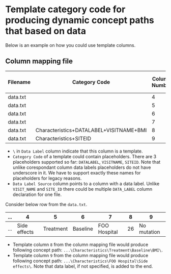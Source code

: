 Template category code for producing dynamic concept paths that based on data
=============================================================================

Below is an example on how you could use template columns.

Column mapping file
-------------------

|Filename|Category Code                          |Column Number|Data Label|Data Label Source|
|--------|---------------------------------------|-------------|----------|-----------------|
|data.txt|                                       |   4         |DATA_LABEL|                 |
|data.txt|                                       |   5         |DATA_LABEL|                 |
|data.txt|                                       |   6         |VISIT_NAME|                 |
|data.txt|                                       |   7         |SITE_ID   |                 |
|data.txt|Characteristics+DATALABEL+VISITNAME+BMI|   8         |\         |   5             |
|data.txt|Characteristics+SITEID                 |   9         |\         |   4             |

- `\` in `Data Label` column indicate that this column is a template.
- `Category Code` of a template could contain placeholders. There are 3 placeholders supported so far: `DATALABEL`,
`VISITNAME`, `SITEID`.  Note that unlike corespondant column data labels placeholders do not have underscore in it.
We have to support exactly these names for placeholders for legacy reasons.
- `Data Label Source` column points to a column with a data label. Unlike `VISIT_NAME` and `SITE_ID`
there could be multiple `DATA_LABEL` column declaration for one file.

Consider below row from the `data.txt`.

|...| 4             | 5       | 6      | 7          | 8 | 9         |
|---|---------------|---------|--------|------------|---|-----------|
|...|Side effects   |Treatment|Baseline|FOO Hospital|26 |No mutation|

- Template column `8` from the column mapping file would produce following concept path:
`...\Characteristics\Treatment\Baseline\BMI\`.
- Template column `9` from the column mapping file would produce following concept path:
`...\Characteristics\FOO Hospital\Side effects\`. Note that data label, if not specified, is added to the end.
